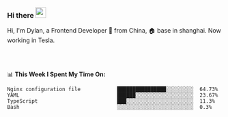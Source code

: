 ### Hi there <img src="https://media.giphy.com/media/hvRJCLFzcasrR4ia7z/giphy.gif" width="25px">

<!-- ![visitors](https://visitor-badge.glitch.me/badge?page_id=dislfyer.dislfyer) -->

Hi, I'm Dylan, a Frontend Developer 🚀 from China, 🏠 base in shanghai. Now working in Tesla.

<br/>
<br/>

📊 **This Week I Spent My Time On:**


<!--START_SECTION:waka-->

```text
Nginx configuration file            ████████████████░░░░░░░░░  64.73%
YAML                                ██████░░░░░░░░░░░░░░░░░░░  23.67%
TypeScript                          ███░░░░░░░░░░░░░░░░░░░░░░  11.3%
Bash                                ░░░░░░░░░░░░░░░░░░░░░░░░░  0.3%
```

<!--END_SECTION:waka-->

<!--
**About Me:**
 -->
